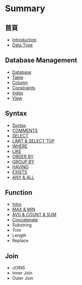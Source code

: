 # Summary

## 首頁

* [Introduction](README.md)
* [Data Type](data-type.md)

## Database Management

* [Database](database-management/database.md)
* [Table](database-management/table.md)
* [Column](database-management/column.md)
* [Constraints](database-management/constraints.md)
* [Index](database-management/index.md)
* [View](database-management/view.md)

## Syntax

* [Syntax](syntax/syntax.md)
* [COMMENTS](syntax/comments.md)
* [SELECT](syntax/select.md)
* [LIMIT & SELECT TOP](syntax/limit-and-select-top.md)
* [WHERE](syntax/where.md)
* [LIKE](syntax/like.md)
* [ORDER BY](syntax/order-by.md)
* [GROUP BY](syntax/group-by.md)
* [HAVING](syntax/having.md)
* [EXISTS](syntax/exists.md)
* [ANY & ALL](syntax/any-and-all.md)

## Function

* [Intro](function/zong-lan.md)
* [MAX & MIN](function/max-and-min.md)
* [AVG & COUNT & SUM](function/avg-and-count-and-sum.md)
* [Concatenate](function/concatenate.md)
* Substring
* Trim
* Length
* Replace

## Join

* JOINS
* Inner Join
* Outer Join

